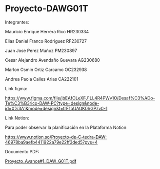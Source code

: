 # Proyecto-DAWG01T

Integrantes:

Mauricio Enrique Herrera Rico HR230334

Elias Daniel Franco Rodriguez RF230727

Juan Jose Perez Muñoz PM230897

Cesar Alejandro Avendaño Guevara AG230680

Marlon Osmin Ortiz Carcamo OC232938

Andrea Paola Calles Arias CA222101

Link figma:

https://www.figma.com/file/jbEAfOLeXFJ1LL4R4PWv1O/Desaf%C3%ADo-Te%C3%B3rico-DAW-PC?type=design&node-id=0%3A1&mode=design&t=trF1bUAOK0hGPzv0-1

Link Notion:

Para poder observar la planificación en la Plataforma Notion

https://www.notion.so/Proyecto-de-C-tedra-DAW-46978ba9aefb4411922a79e22ff3ded5?pvs=4

Documento PDF:

[Proyecto_Avance#1_DAW_G01T.pdf](https://github.com/PaolaC4lles/Proyecto-DAWG01T/files/14630986/Proyecto_Avance.1_DAW_G01T.pdf)
